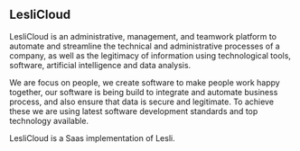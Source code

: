 ## LesliCloud
LesliCloud is an administrative, management, and teamwork platform to automate and streamline the technical and administrative processes of a company, as well as the legitimacy of information using technological tools, software, artificial intelligence and data analysis.  

We are focus on people, we create software to make people work happy together, our software is being build to integrate and automate business process, and also ensure that data is secure and legitimate. To achieve these we are using latest software development standards and top technology available.  

LesliCloud is a Saas implementation of Lesli.  
